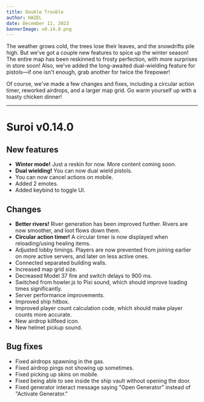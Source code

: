 ```yaml
---
title: Double Trouble
author: HAZEL
date: December 11, 2023
bannerImage: v0.14.0.png
---
```

The weather grows cold, the trees lose their leaves, and the snowdrifts pile high. But we've got a couple new features to spice up the winter season! The entire map has been reskinned to frosty perfection, with more surprises in store soon! Also, we've added the long-awaited dual-wielding feature for pistols—if one isn't enough, grab another for twice the firepower!

Of course, we've made a few changes and fixes, including a circular action timer, reworked airdrops, and a larger map grid. Go warm yourself up with a toasty chicken dinner!
***
# Suroi v0.14.0

## New features
- **Winter mode!** Just a reskin for now. More content coming soon.
- **Dual wielding!** You can now dual wield pistols.
- You can now cancel actions on mobile.
- Added 2 emotes.
- Added keybind to toggle UI.

## Changes
- **Better rivers!** River generation has been improved further. Rivers are now smoother, and loot flows down them.
- **Circular action timer!** A circular timer is now displayed when reloading/using healing items.
- Adjusted lobby timings. Players are now prevented from joining earlier on more active servers, and later on less active ones.
- Connected separated building walls.
- Increased map grid size.
- Decreased Model 37 fire and switch delays to 900 ms.
- Switched from howler.js to Pixi sound, which should improve loading times significantly.
- Server performance improvements.
- Improved ship hitbox.
- Improved player count calculation code, which should make player counts more accurate.
- New airdrop killfeed icon.
- New helmet pickup sound.

## Bug fixes
- Fixed airdrops spawning in the gas.
- Fixed airdrop pings not showing up sometimes.
- Fixed picking up skins on mobile.
- Fixed being able to see inside the ship vault without opening the door.
- Fixed generator interact message saying "Open Generator" instead of "Activate Generator."

